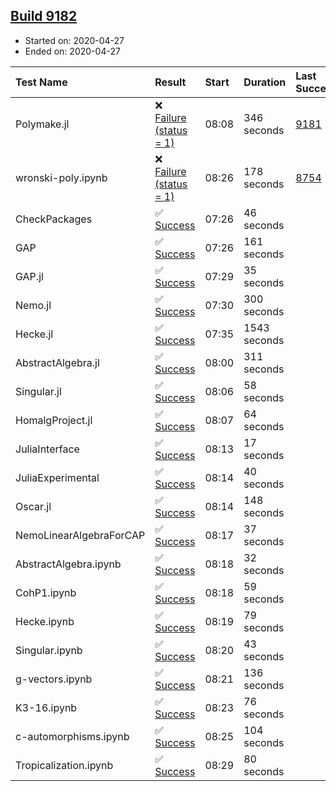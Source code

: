 ## [Build 9182](https://oscarci.mathematik.uni-kl.de/job/oscar/9182/)

* Started on: 2020-04-27
* Ended on: 2020-04-27

| Test Name    | Result | Start | Duration | Last Success | First Failure |
|:-------------|:-------|:------|:---------|:-------------|:--------------|
| Polymake.jl | ❌ [Failure (status = 1)](https://oscarci.mathematik.uni-kl.de/job/oscar/9182/artifact/logs/build-9182/Polymake.jl.log) | 08:08 | 346 seconds | [9181](https://oscarci.mathematik.uni-kl.de/job/oscar/9181/) | [9182](https://oscarci.mathematik.uni-kl.de/job/oscar/9182/) |
| wronski-poly.ipynb | ❌ [Failure (status = 1)](https://oscarci.mathematik.uni-kl.de/job/oscar/9182/artifact/logs/build-9182/wronski-poly.ipynb.log) | 08:26 | 178 seconds | [8754](https://oscarci.mathematik.uni-kl.de/job/oscar/8754/) | [8755](https://oscarci.mathematik.uni-kl.de/job/oscar/8755/) |
| CheckPackages | ✅ [Success](https://oscarci.mathematik.uni-kl.de/job/oscar/9182/artifact/logs/build-9182/CheckPackages.log) | 07:26 | 46 seconds |  |  |
| GAP | ✅ [Success](https://oscarci.mathematik.uni-kl.de/job/oscar/9182/artifact/logs/build-9182/GAP.log) | 07:26 | 161 seconds |  |  |
| GAP.jl | ✅ [Success](https://oscarci.mathematik.uni-kl.de/job/oscar/9182/artifact/logs/build-9182/GAP.jl.log) | 07:29 | 35 seconds |  |  |
| Nemo.jl | ✅ [Success](https://oscarci.mathematik.uni-kl.de/job/oscar/9182/artifact/logs/build-9182/Nemo.jl.log) | 07:30 | 300 seconds |  |  |
| Hecke.jl | ✅ [Success](https://oscarci.mathematik.uni-kl.de/job/oscar/9182/artifact/logs/build-9182/Hecke.jl.log) | 07:35 | 1543 seconds |  |  |
| AbstractAlgebra.jl | ✅ [Success](https://oscarci.mathematik.uni-kl.de/job/oscar/9182/artifact/logs/build-9182/AbstractAlgebra.jl.log) | 08:00 | 311 seconds |  |  |
| Singular.jl | ✅ [Success](https://oscarci.mathematik.uni-kl.de/job/oscar/9182/artifact/logs/build-9182/Singular.jl.log) | 08:06 | 58 seconds |  |  |
| HomalgProject.jl | ✅ [Success](https://oscarci.mathematik.uni-kl.de/job/oscar/9182/artifact/logs/build-9182/HomalgProject.jl.log) | 08:07 | 64 seconds |  |  |
| JuliaInterface | ✅ [Success](https://oscarci.mathematik.uni-kl.de/job/oscar/9182/artifact/logs/build-9182/JuliaInterface.log) | 08:13 | 17 seconds |  |  |
| JuliaExperimental | ✅ [Success](https://oscarci.mathematik.uni-kl.de/job/oscar/9182/artifact/logs/build-9182/JuliaExperimental.log) | 08:14 | 40 seconds |  |  |
| Oscar.jl | ✅ [Success](https://oscarci.mathematik.uni-kl.de/job/oscar/9182/artifact/logs/build-9182/Oscar.jl.log) | 08:14 | 148 seconds |  |  |
| NemoLinearAlgebraForCAP | ✅ [Success](https://oscarci.mathematik.uni-kl.de/job/oscar/9182/artifact/logs/build-9182/NemoLinearAlgebraForCAP.log) | 08:17 | 37 seconds |  |  |
| AbstractAlgebra.ipynb | ✅ [Success](https://oscarci.mathematik.uni-kl.de/job/oscar/9182/artifact/logs/build-9182/AbstractAlgebra.ipynb.log) | 08:18 | 32 seconds |  |  |
| CohP1.ipynb | ✅ [Success](https://oscarci.mathematik.uni-kl.de/job/oscar/9182/artifact/logs/build-9182/CohP1.ipynb.log) | 08:18 | 59 seconds |  |  |
| Hecke.ipynb | ✅ [Success](https://oscarci.mathematik.uni-kl.de/job/oscar/9182/artifact/logs/build-9182/Hecke.ipynb.log) | 08:19 | 79 seconds |  |  |
| Singular.ipynb | ✅ [Success](https://oscarci.mathematik.uni-kl.de/job/oscar/9182/artifact/logs/build-9182/Singular.ipynb.log) | 08:20 | 43 seconds |  |  |
| g-vectors.ipynb | ✅ [Success](https://oscarci.mathematik.uni-kl.de/job/oscar/9182/artifact/logs/build-9182/g-vectors.ipynb.log) | 08:21 | 136 seconds |  |  |
| K3-16.ipynb | ✅ [Success](https://oscarci.mathematik.uni-kl.de/job/oscar/9182/artifact/logs/build-9182/K3-16.ipynb.log) | 08:23 | 76 seconds |  |  |
| c-automorphisms.ipynb | ✅ [Success](https://oscarci.mathematik.uni-kl.de/job/oscar/9182/artifact/logs/build-9182/c-automorphisms.ipynb.log) | 08:25 | 104 seconds |  |  |
| Tropicalization.ipynb | ✅ [Success](https://oscarci.mathematik.uni-kl.de/job/oscar/9182/artifact/logs/build-9182/Tropicalization.ipynb.log) | 08:29 | 80 seconds |  |  |
